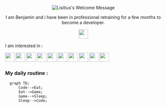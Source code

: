 <p align="center">
		<img alt="Lisitius's Welcome Message"
			 src="http://readme-typing-svg.herokuapp.com?size=30&color=13F2F7&width=500&height=55&lines=Hi+there+!+%F0%9F%91%8B+Bonjour+!+%F0%9F%91%8B">
</p>
<p align="center">I am Benjamin and i have been in professional retraining for a few months to become a developer. </P>
	<p align="center"><img src="https://emoji.gg/assets/emoji/4585-dancingblob.gif" width="30"/></p>

I am interested in :
<div align="left">
<img width="30px" src="https://cdn.jsdelivr.net/gh/devicons/devicon/icons/vscode/vscode-original.svg" /> 
<img width="30px" src="https://cdn.jsdelivr.net/gh/devicons/devicon/icons/html5/html5-original.svg" /> 
<img width="30px" src="https://cdn.jsdelivr.net/gh/devicons/devicon/icons/css3/css3-original.svg" /> 
<img width="30px" src="https://cdn.jsdelivr.net/gh/devicons/devicon/icons/javascript/javascript-original.svg" />
<img width="30px" src="https://cdn.jsdelivr.net/gh/devicons/devicon/icons/typescript/typescript-original.svg" />
<img width="30px" src="https://cdn.jsdelivr.net/gh/devicons/devicon/icons/react/react-original.svg" />
<img width="30px" src="https://cdn.jsdelivr.net/gh/devicons/devicon/icons/nodejs/nodejs-original.svg" />
<img width="30px" src="https://cdn.jsdelivr.net/gh/devicons/devicon/icons/php/php-original.svg" />
<img width="30px" src="https://cdn.jsdelivr.net/gh/devicons/devicon/icons/git/git-original.svg" />
<img width="30px" src="https://cdn.jsdelivr.net/gh/devicons/devicon/icons/mysql/mysql-original.svg" />
</div>

### My daily routine :

```mermaid
  graph TD;
      Code-->Eat;
      Eat-->Game;
      Game-->Sleep;
      Sleep-->Code;
```

<!--
**Lisitius/Lisitius** is a ✨ _special_ ✨ repository because its `README.md` (this file) appears on your GitHub profile.

Here are some ideas to get you started:

- 🔭 I’m currently working on ...
- 🌱 I’m currently learning ...
- 👯 I’m looking to collaborate on ...
- 🤔 I’m looking for help with ...
- 💬 Ask me about ...
- 📫 How to reach me: ...
- 😄 Pronouns: ...
- ⚡ Fun fact: ...
-->
